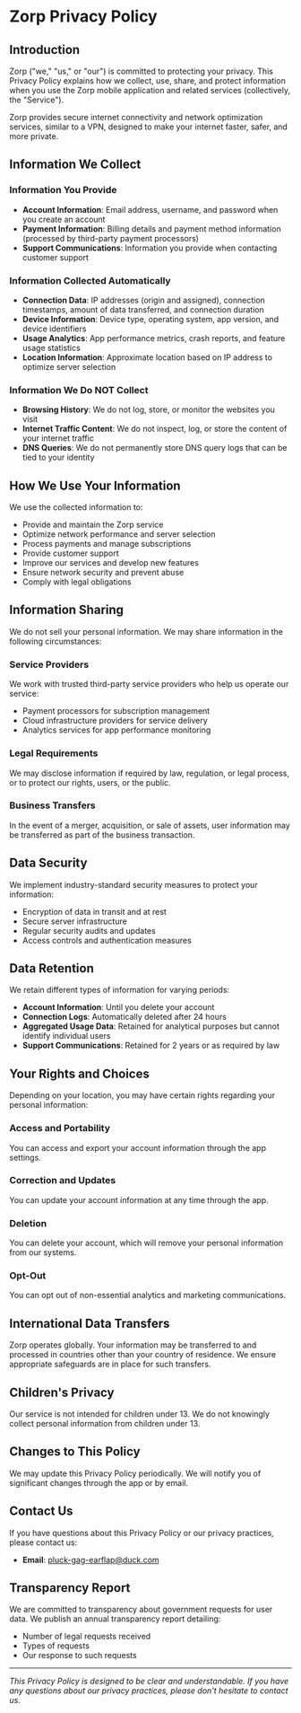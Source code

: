 # Zorp Privacy Policy

## Introduction

Zorp ("we," "us," or "our") is committed to protecting your privacy. This Privacy Policy explains how we collect, use, share, and protect information when you use the Zorp mobile application and related services (collectively, the "Service").

Zorp provides secure internet connectivity and network optimization services, similar to a VPN, designed to make your internet faster, safer, and more private.

## Information We Collect

### Information You Provide
- **Account Information**: Email address, username, and password when you create an account
- **Payment Information**: Billing details and payment method information (processed by third-party payment processors)
- **Support Communications**: Information you provide when contacting customer support

### Information Collected Automatically
- **Connection Data**: IP addresses (origin and assigned), connection timestamps, amount of data transferred, and connection duration
- **Device Information**: Device type, operating system, app version, and device identifiers
- **Usage Analytics**: App performance metrics, crash reports, and feature usage statistics
- **Location Information**: Approximate location based on IP address to optimize server selection

### Information We Do NOT Collect
- **Browsing History**: We do not log, store, or monitor the websites you visit
- **Internet Traffic Content**: We do not inspect, log, or store the content of your internet traffic
- **DNS Queries**: We do not permanently store DNS query logs that can be tied to your identity

## How We Use Your Information

We use the collected information to:
- Provide and maintain the Zorp service
- Optimize network performance and server selection
- Process payments and manage subscriptions
- Provide customer support
- Improve our services and develop new features
- Ensure network security and prevent abuse
- Comply with legal obligations

## Information Sharing

We do not sell your personal information. We may share information in the following circumstances:

### Service Providers
We work with trusted third-party service providers who help us operate our service:
- Payment processors for subscription management
- Cloud infrastructure providers for service delivery
- Analytics services for app performance monitoring

### Legal Requirements
We may disclose information if required by law, regulation, or legal process, or to protect our rights, users, or the public.

### Business Transfers
In the event of a merger, acquisition, or sale of assets, user information may be transferred as part of the business transaction.

## Data Security

We implement industry-standard security measures to protect your information:
- Encryption of data in transit and at rest
- Secure server infrastructure
- Regular security audits and updates
- Access controls and authentication measures

## Data Retention

We retain different types of information for varying periods:
- **Account Information**: Until you delete your account
- **Connection Logs**: Automatically deleted after 24 hours
- **Aggregated Usage Data**: Retained for analytical purposes but cannot identify individual users
- **Support Communications**: Retained for 2 years or as required by law

## Your Rights and Choices

Depending on your location, you may have certain rights regarding your personal information:

### Access and Portability
You can access and export your account information through the app settings.

### Correction and Updates
You can update your account information at any time through the app.

### Deletion
You can delete your account, which will remove your personal information from our systems.

### Opt-Out
You can opt out of non-essential analytics and marketing communications.

## International Data Transfers

Zorp operates globally. Your information may be transferred to and processed in countries other than your country of residence. We ensure appropriate safeguards are in place for such transfers.

## Children's Privacy

Our service is not intended for children under 13. We do not knowingly collect personal information from children under 13.

## Changes to This Policy

We may update this Privacy Policy periodically. We will notify you of significant changes through the app or by email.

## Contact Us

If you have questions about this Privacy Policy or our privacy practices, please contact us:

- **Email**: pluck-gag-earflap@duck.com

## Transparency Report

We are committed to transparency about government requests for user data. We publish an annual transparency report detailing:
- Number of legal requests received
- Types of requests
- Our response to such requests

---

*This Privacy Policy is designed to be clear and understandable. If you have any questions about our privacy practices, please don't hesitate to contact us.*
